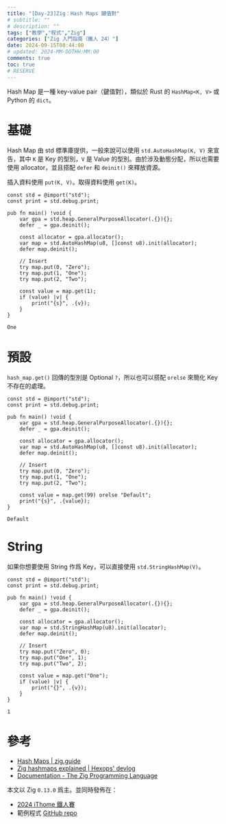 ```yaml
---
title: "[Day-23]Zig：Hash Maps 鍵值對"
# subtitle: ""
# description: ""
tags: ["教學","程式","Zig"]
categories: ["Zig 入門指南（鐵人 24）"]
date: 2024-09-15T08:44:00
# updated: 2024-MM-DDTHH:MM:00
comments: true
toc: true
# RESERVE
---
```


Hash Map 是一種 key-value pair（鍵值對），類似於 Rust 的 `HashMap<K, V>` 或 Python 的 `dict`。

<!-- more -->

# 基礎

Hash Map 由 std 標準庫提供，一般來說可以使用 `std.AutoHashMap(K, V)` 來宣告，其中 `K` 是 Key 的型別，`V` 是 Value 的型別。由於涉及動態分配，所以也需要使用 allocator，並且搭配 `defer` 和 `deinit()` 來釋放資源。

插入資料使用 `put(K, V)`。取得資料使用 `get(K)`。

```zig
const std = @import("std");
const print = std.debug.print;

pub fn main() !void {
    var gpa = std.heap.GeneralPurposeAllocator(.{}){};
    defer _ = gpa.deinit();

    const allocator = gpa.allocator();
    var map = std.AutoHashMap(u8, []const u8).init(allocator);
    defer map.deinit();

    // Insert
    try map.put(0, "Zero");
    try map.put(1, "One");
    try map.put(2, "Two");

    const value = map.get(1);
    if (value) |v| {
        print("{s}", .{v});
    }
}
```

```bash
One
```

# 預設

`hash_map.get()` 回傳的型別是 Optional `?`，所以也可以搭配 `orelse` 來簡化 Key 不存在的處理。

```zig
const std = @import("std");
const print = std.debug.print;

pub fn main() !void {
    var gpa = std.heap.GeneralPurposeAllocator(.{}){};
    defer _ = gpa.deinit();

    const allocator = gpa.allocator();
    var map = std.AutoHashMap(u8, []const u8).init(allocator);
    defer map.deinit();

    // Insert
    try map.put(0, "Zero");
    try map.put(1, "One");
    try map.put(2, "Two");

    const value = map.get(99) orelse "Default";
    print("{s}", .{value});
}
```

```bash
Default
```

# String

如果你想要使用 String 作爲 Key，可以直接使用 `std.StringHashMap(V)`。

```zig
const std = @import("std");
const print = std.debug.print;

pub fn main() !void {
    var gpa = std.heap.GeneralPurposeAllocator(.{}){};
    defer _ = gpa.deinit();

    const allocator = gpa.allocator();
    var map = std.StringHashMap(u8).init(allocator);
    defer map.deinit();

    // Insert
    try map.put("Zero", 0);
    try map.put("One", 1);
    try map.put("Two", 2);

    const value = map.get("One");
    if (value) |v| {
        print("{}", .{v});
    }
}
```

```bash
1
```

# 參考

- [Hash Maps | zig.guide](https://zig.guide/standard-library/hashmaps)
- [Zig hashmaps explained | Hexops' devlog](https://devlog.hexops.com/2022/zig-hashmaps-explained/)
- [Documentation - The Zig Programming Language](https://ziglang.org/documentation/0.13.0/#toc-Zig-Standard-Library)

本文以 Zig `0.13.0` 爲主。並同時發佈在：

- [2024 iThome 鐵人賽](https://ithelp.ithome.com.tw/articles/10350822)
- 範例程式 [GitHub repo](https://github.com/ziteh/zig-learn-it24/tree/main/hash_map)
